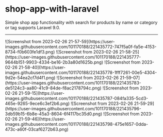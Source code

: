 # shop-app-with-laravel
Simple shop app functionality with search for products by name or category or tag supports Laravel 9.0.
<hr>
![Screenshot from 2023-02-26 21-57-59](https://user-images.githubusercontent.com/101170188/221435772-747f5a0f-fa5e-4153-8734-f0b603fe1df3.png)
![Screenshot from 2023-02-26 21-58-25](https://user-images.githubusercontent.com/101170188/221435777-9644b151-9903-4334-be16-2b3a80d1625b.png)
![Screenshot from 2023-02-26 21-58-40](https://user-images.githubusercontent.com/101170188/221435778-1fff7261-00e5-4304-9d2e-54ea2cf7d4f1.png)
![Screenshot from 2023-02-26 21-59-07](https://user-images.githubusercontent.com/101170188/221435783-de5124c3-aa80-41c9-84de-f8ac2178794c.png)
![Screenshot from 2023-02-26 21-59-15](https://user-images.githubusercontent.com/101170188/221435787-084fa335-5cd3-465e-9265-9ece6c3ef2b6.png)
![Screenshot from 2023-02-26 21-59-29](https://user-images.githubusercontent.com/101170188/221435796-3db59b15-6b8e-45a3-8604-6f4117bc35d0.png)
![Screenshot from 2023-02-26 21-59-46](https://user-images.githubusercontent.com/101170188/221435798-475e1657-0dda-473c-a60f-03caf6272b63.png)
